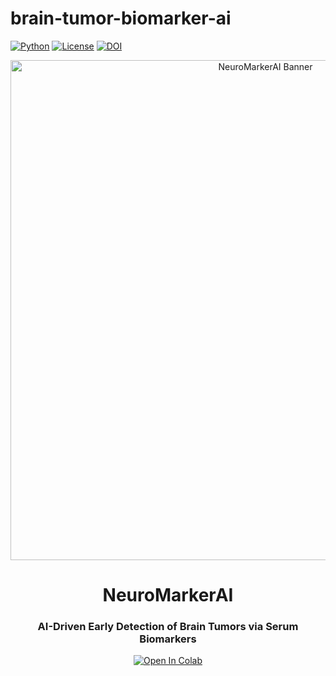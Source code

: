 # brain-tumor-biomarker-ai
[![Python](https://img.shields.io/badge/Python-3.9%2B-blue?logo=python)](https://www.python.org/)
[![License](https://img.shields.io/badge/License-MIT-green)](https://opensource.org/licenses/MIT)
[![DOI](https://zenodo.org/badge/DOI/10.5281/zenodo.123456.svg)](https://doi.org/your-doi-here)  


<div align="center">
  <img src="assets/banner.png" width="800" alt="NeuroMarkerAI Banner">
  
  # NeuroMarkerAI  
  ### AI-Driven Early Detection of Brain Tumors via Serum Biomarkers
  
  [![Open In Colab](https://colab.research.google.com/assets/colab-badge.svg)](https://colab.research.google.com/github/yourusername/repo/)
</div>
